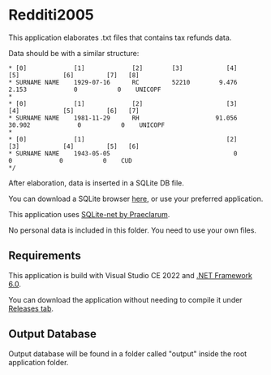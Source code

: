 # Redditi2005

This application elaborates .txt files that contains tax refunds data.

Data should be with a similar structure:
```/* Sample data: 
* [0]             [1]             [2]        [3]            [4]         [5]            [6]         [7]   [8]
* SURNAME NAME    1929-07-16      RC         52210        9.476       2.153             0           0    UNICOPF
* 
* [0]             [1]             [2]                       [3]         [4]            [5]         [6]   [7]
* SURNAME NAME    1981-11-29      RH                     91.056      30.902             0           0    UNICOPF
* 
* [0]             [1]                                       [2]         [3]            [4]         [5]   [6]
* SURNAME NAME    1943-05-05                                  0           0             0           0    CUD
*/
```

After elaboration, data is inserted in a SQLite DB file.

You can download a SQLite browser [here](https://sqlitebrowser.org/), or use your preferred application.

This application uses [SQLite-net by Praeclarum](https://github.com/praeclarum/sqlite-net).

No personal data is included in this folder. You need to use your own files.

## Requirements
This application is build with Visual Studio CE 2022 and [.NET Framework 6.0](https://dotnet.microsoft.com/it-it/download/dotnet/6.0).

You can download the application without needing to compile it under [Releases tab](https://github.com/lukemols/Redditi2005/releases).

## Output Database
Output database will be found in a folder called "output" inside the root application folder.
